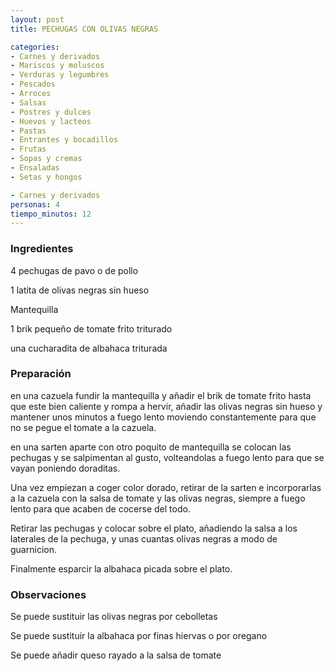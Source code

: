 ```yaml
---
layout: post
title: PECHUGAS CON OLIVAS NEGRAS

categories:
- Carnes y derivados
- Mariscos y moluscos
- Verduras y legumbres
- Pescados
- Arroces
- Salsas
- Postres y dulces
- Huevos y lacteos
- Pastas
- Entrantes y bocadillos
- Frutas
- Sopas y cremas
- Ensaladas
- Setas y hongos

- Carnes y derivados
personas: 4 
tiempo_minutos: 12 
---
```

<h3>Ingredientes</h3>
4 pechugas de pavo o de pollo

1 latita de olivas negras sin hueso

Mantequilla

1 brik pequeño de tomate frito triturado

una cucharadita de albahaca triturada

<h3>Preparación</h3>
en una cazuela fundir la mantequilla y añadir el brik de tomate frito hasta que este bien caliente y rompa a hervir, añadir las olivas negras sin hueso y mantener unos minutos a fuego lento moviendo constantemente para que no se pegue el tomate a la cazuela.

en una sarten aparte con otro poquito de mantequilla se colocan las pechugas y se salpimentan al gusto, volteandolas a fuego lento para que se vayan poniendo doraditas.

Una vez empiezan a coger color dorado, retirar de la sarten e incorporarlas a la cazuela con la salsa de tomate y las olivas negras, siempre a fuego lento para que acaben de cocerse del todo.

Retirar las pechugas y colocar sobre el plato, añadiendo la salsa a los laterales de la pechuga, y unas cuantas olivas negras a modo de guarnicion.

Finalmente esparcir la albahaca picada sobre el plato.

<h3>Observaciones</h3>
Se puede sustituir las olivas negras por cebolletas

Se puede sustituir la albahaca por finas hiervas o por oregano

Se puede añadir queso rayado a la salsa de tomate

